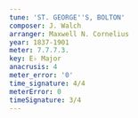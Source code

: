 ```yaml
---
tune: 'ST. GEORGE''S, BOLTON'
composer: J. Walch
arranger: Maxwell N. Cornelius
year: 1837-1901
meter: 7.7.7.3.
key: E♭ Major
anacrusis: 4
meter_error: '0'
time_signature: 4/4
meterError: 0
timeSignature: 3/4
---
```

